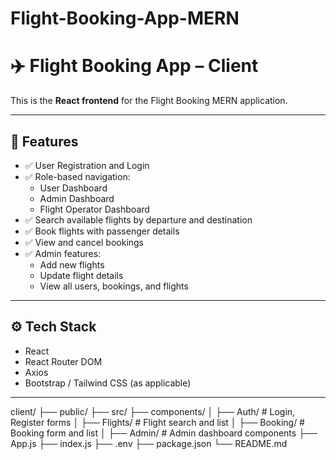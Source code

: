 # Flight-Booking-App-MERN

# ✈️ Flight Booking App – Client

This is the **React frontend** for the Flight Booking MERN application.

---

## 🌟 Features

- ✅ User Registration and Login
- ✅ Role-based navigation:
  - User Dashboard
  - Admin Dashboard
  - Flight Operator Dashboard
- ✅ Search available flights by departure and destination
- ✅ Book flights with passenger details
- ✅ View and cancel bookings
- ✅ Admin features:
  - Add new flights
  - Update flight details
  - View all users, bookings, and flights

---

## ⚙️ Tech Stack

- React
- React Router DOM
- Axios
- Bootstrap / Tailwind CSS (as applicable)

---

client/
  ├── public/
  ├── src/
      ├── components/
      │   ├── Auth/              # Login, Register forms
      │   ├── Flights/           # Flight search and list
      │   ├── Booking/           # Booking form and list
      │   ├── Admin/             # Admin dashboard components
      ├── App.js
      ├── index.js
  ├── .env
  ├── package.json
  └── README.md
